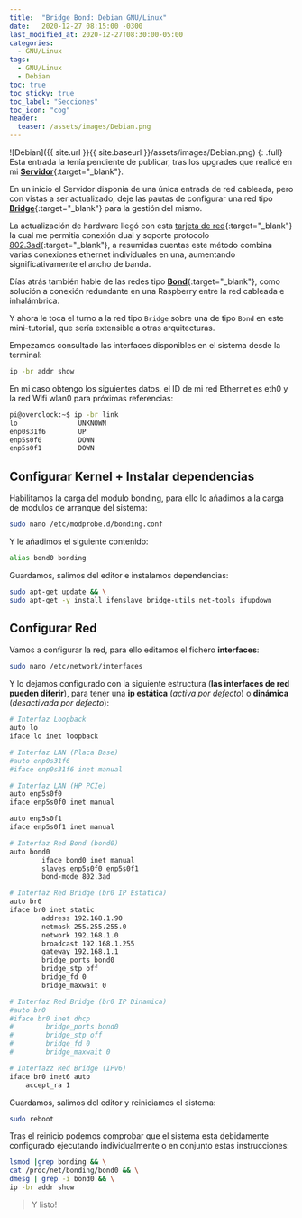```yaml
---
title:  "Bridge Bond: Debian GNU/Linux"
date:   2020-12-27 08:15:00 -0300
last_modified_at: 2020-12-27T08:30:00-05:00
categories:
  - GNU/Linux
tags:
  - GNU/Linux
  - Debian
toc: true
toc_sticky: true
toc_label: "Secciones"
toc_icon: "cog"
header:
  teaser: /assets/images/Debian.png
---
```


![Debian]({{ site.url }}{{ site.baseurl }}/assets/images/Debian.png)
{: .full}
Esta entrada la tenía pendiente de publicar, tras los upgrades que realicé en mi [**Servidor**](https://lordpedal.github.io/gnu/linux/debian-10-servidor/){:target="_blank"}.

En un inicio el Servidor disponia de una única entrada de red cableada, pero con vistas a ser actualizado, deje las pautas de configurar una red tipo [**Bridge**](https://lordpedal.github.io/gnu/linux/debian-10-servidor/#configurando-red){:target="_blank"} para la gestión del mismo.

La actualización de hardware llegó con esta [tarjeta de red](https://www.amazon.com/HEWLETT-PACKARD-NC360T-Gigabit-Interface/dp/B001DUHBCQ){:target="_blank"} la cual me permitia conexión dual y soporte protocolo [802.3ad](https://es.wikipedia.org/wiki/Agregaci%C3%B3n_de_enlaces){:target="_blank"}, a resumidas cuentas este método combina varias conexiones ethernet individuales en una, aumentando significativamente el ancho de banda.

Días atrás también hable de las redes tipo [**Bond**](https://lordpedal.github.io/gnu/linux/bonding-debian-gnu/){:target="_blank"}, como solución a conexión redundante en una Raspberry entre la red cableada e inhalámbrica.

Y ahora le toca el turno a la red tipo `Bridge` sobre una de tipo `Bond` en este mini-tutorial, que sería extensible a otras arquitecturas.

Empezamos consultado las interfaces disponibles en el sistema desde la terminal:

```bash
ip -br addr show
```

En mi caso obtengo los siguientes datos, el ID de mi red Ethernet es eth0 y la red Wifi wlan0 para próximas referencias:

```bash
pi@overclock:~$ ip -br link
lo               UNKNOWN
enp0s31f6        UP
enp5s0f0         DOWN
enp5s0f1         DOWN
```

## Configurar Kernel + Instalar dependencias

Habilitamos la carga del modulo bonding, para ello lo añadimos a la carga de modulos de arranque del sistema:

```bash
sudo nano /etc/modprobe.d/bonding.conf
```

Y le añadimos el siguiente contenido:

```bash
alias bond0 bonding
```

Guardamos, salimos del editor e instalamos dependencias:

```bash
sudo apt-get update && \
sudo apt-get -y install ifenslave bridge-utils net-tools ifupdown
```

## Configurar Red

Vamos a configurar la red, para ello editamos el fichero **interfaces**:

```bash
sudo nano /etc/network/interfaces
```

Y lo dejamos configurado con la siguiente estructura (**las interfaces de red pueden diferir**), para tener una **ip estática** (*activa por defecto*) o **dinámica** (*desactivada por defecto*):

```bash
# Interfaz Loopback
auto lo
iface lo inet loopback

# Interfaz LAN (Placa Base)
#auto enp0s31f6
#iface enp0s31f6 inet manual

# Interfaz LAN (HP PCIe)
auto enp5s0f0
iface enp5s0f0 inet manual

auto enp5s0f1
iface enp5s0f1 inet manual

# Interfaz Red Bond (bond0)
auto bond0
        iface bond0 inet manual
        slaves enp5s0f0 enp5s0f1
        bond-mode 802.3ad

# Interfaz Red Bridge (br0 IP Estatica)
auto br0
iface br0 inet static
        address 192.168.1.90
        netmask 255.255.255.0
        network 192.168.1.0
        broadcast 192.168.1.255
        gateway 192.168.1.1
        bridge_ports bond0
        bridge_stp off
        bridge_fd 0
        bridge_maxwait 0

# Interfaz Red Bridge (br0 IP Dinamica)
#auto br0
#iface br0 inet dhcp
#        bridge_ports bond0
#        bridge_stp off
#        bridge_fd 0
#        bridge_maxwait 0

# Interfazz Red Bridge (IPv6)
iface br0 inet6 auto
	accept_ra 1
```

Guardamos, salimos del editor y reiniciamos el sistema:

```bash
sudo reboot
```

Tras el reinicio podemos comprobar que el sistema esta debidamente configurado ejecutando individualmente o en conjunto estas instrucciones:

```bash
lsmod |grep bonding && \
cat /proc/net/bonding/bond0 && \
dmesg | grep -i bond0 && \
ip -br addr show
```

> Y listo!
